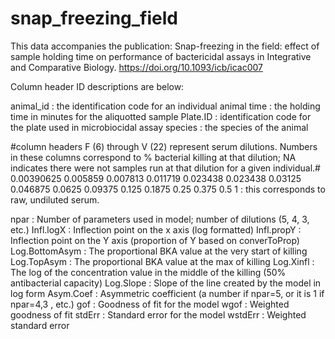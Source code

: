 # snap_freezing_field

This data accompanies the publication: Snap-freezing in the field: effect of sample holding time on performance of bactericidal assays in Integrative and Comparative Biology. https://doi.org/10.1093/icb/icac007

Column header ID descriptions are below:

animal_id : the identification code for an individual animal
time : the holding time in minutes for the aliquotted sample
Plate.ID : identification code for the plate used in microbiocidal assay
species : the species of the animal

#column headers F (6) through V (22) represent serum dilutions. Numbers in these columns correspond to % bacterial killing at that dilution; NA indicates there were not samples run at that dilution for a given individual.#
0.00390625
0.005859
0.007813
0.011719
0.023438
0.023438
0.03125
0.046875
0.0625
0.09375
0.125
0.1875
0.25
0.375
0.5
1  : this corresponds to raw, undiluted serum.

npar : Number of parameters used in model; number of dilutions (5, 4, 3, etc.)
Infl.logX : Inflection point on the x axis (log formatted)
Infl.propY : Inflection point on the Y axis (proportion of Y based on converToProp)
Log.BottomAsym : The proportional BKA value at the very start of killing
Log.TopAsym : The proportional BKA value at the max of killing
Log.Xinfl : The log of the concentration value in the middle of the killing (50% antibacterial capacity)
Log.Slope : Slope of the line created by the model in log form
Asym.Coef : Asymmetric coefficient (a number if npar=5, or it is 1 if npar=4,3 , etc.)
gof : Goodness of fit for the model 
wgof : Weighted goodness of fit
stdErr : Standard error for the model
wstdErr : Weighted standard error
